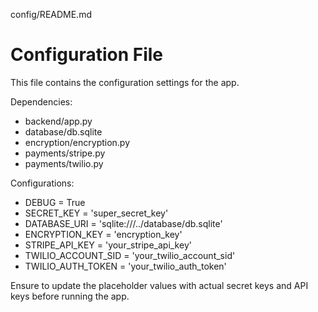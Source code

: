 config/README.md
# Configuration File

This file contains the configuration settings for the app.

Dependencies:
- backend/app.py
- database/db.sqlite
- encryption/encryption.py
- payments/stripe.py
- payments/twilio.py

Configurations:
- DEBUG = True
- SECRET_KEY = 'super_secret_key'
- DATABASE_URI = 'sqlite:///../database/db.sqlite'
- ENCRYPTION_KEY = 'encryption_key'
- STRIPE_API_KEY = 'your_stripe_api_key'
- TWILIO_ACCOUNT_SID = 'your_twilio_account_sid'
- TWILIO_AUTH_TOKEN = 'your_twilio_auth_token'

Ensure to update the placeholder values with actual secret keys and API keys before running the app.